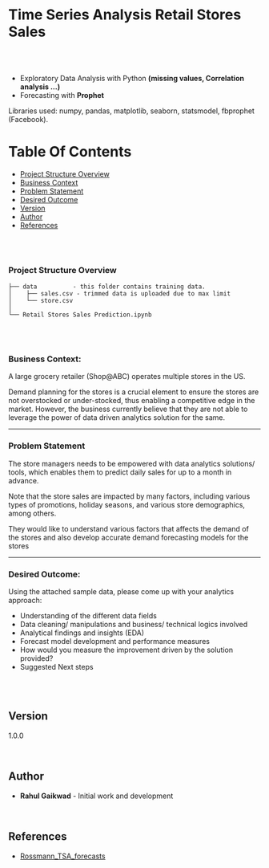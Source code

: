 # Time Series Analysis Retail Stores Sales

<br/>
<br/>

* Exploratory Data Analysis with Python **(missing values, Correlation analysis ...)**
* Forecasting with **Prophet**

Libraries used: numpy, pandas, matplotlib, seaborn, statsmodel, fbprophet (Facebook).


# Table Of Contents
-  [Project Structure Overview](#project-structure-overview)
-  [Business Context](#business-context)
-  [Problem Statement](#problem-statement)
-  [Desired Outcome](#desired-outcome)
-  [Version](#version)
-  [Author](#author)
-  [References](#references)

<br/>
<br/>

### Project Structure Overview
```
├── data          - this folder contains training data.
│    ├── sales.csv - trimmed data is uploaded due to max limit
│    └── store.csv
│
└── Retail Stores Sales Prediction.ipynb
```

<br/>
<br/>

### Business Context:

A large grocery retailer (Shop@ABC) operates multiple stores in the US. 

Demand planning for the stores is a crucial element to ensure the stores are not overstocked or under-stocked, thus enabling a competitive edge in the market. However, the business currently believe that they are not able to leverage the power of data driven analytics solution for the same. 

<hr/>

### Problem Statement

The store managers needs to be empowered with data analytics solutions/ tools, which enables them to predict daily sales for up to a month in advance.

Note that the store sales are impacted by many factors, including various types of promotions, holiday seasons, and various store demographics, among others. 

They would like to understand various factors that affects the demand of the stores and also develop accurate demand forecasting models for the stores

<hr/>

### Desired Outcome:

Using the attached sample data, please come up with your analytics approach:

- Understanding of the different data fields
- Data cleaning/ manipulations and business/ technical logics involved
- Analytical findings and insights (EDA)
- Forecast model development and performance measures
- How would you measure the improvement driven by the solution provided?
- Suggested Next steps

<br/>
<br/>

## Version

1.0.0 

<br/>

## Author

* **Rahul Gaikwad** - Initial work and development

<br/>

## References

* [Rossmann_TSA_forecasts](https://github.com/datageekette/rossmann_TSA_forecasts)
